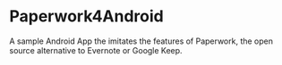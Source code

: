 # Paperwork4Android
A sample Android App the imitates the features of Paperwork, the open source alternative to Evernote or Google Keep.
